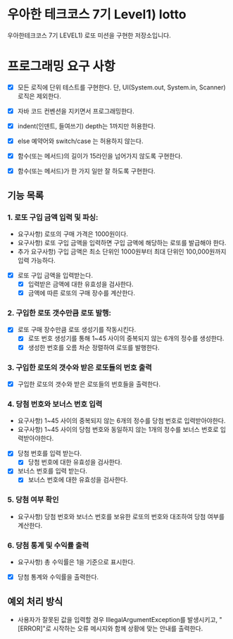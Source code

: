 # 우아한 테크코스 7기 Level1) lotto

우아한테크코스 7기 LEVEL1) 로또 미션을 구현한 저장소입니다.

# 프로그래밍 요구 사항

- [x] 모든 로직에 단위 테스트를 구현한다. 단, UI(System.out, System.in, Scanner) 로직은 제외한다.
- [x] 자바 코드 컨벤션을 지키면서 프로그래밍한다.

- [x] indent(인덴트, 들여쓰기) depth는 1까지만 허용한다.
- [x] else 예약어와 switch/case 는 허용하지 않는다.
- [x] 함수(또는 메서드)의 길이가 15라인을 넘어가지 않도록 구현한다.
- [x] 함수(또는 메서드)가 한 가지 일만 잘 하도록 구현한다.

## 기능 목록

### 1. 로또 구입 금액 입력 및 파싱:

- 요구사항) 로또의 구매 가격은 1000원이다.
- 요구사항) 로또 구입 금액을 입력하면 구입 금액에 해당하는 로또를 발급해야 한다.
- 추가 요구사항) 구입 금액은 최소 단위인 1000원부터 최대 단위인 100,000원까지 입력 가능하다.

- [x] 로또 구입 금액을 입력받는다.
    - [x] 입력받은 금액에 대한 유효성을 검사한다.
    - [x] 금액에 따른 로또의 구매 장수를 계산한다.

### 2. 구입한 로또 갯수만큼 로또 발행:

- [x] 로또 구매 장수만큼 로또 생성기를 작동시킨다.
    - [x] 로또 번호 생성기를 통해 1~45 사이의 중복되지 않는 6개의 정수를 생성한다.
    - [x] 생성한 번호를 오름 차순 정렬하여 로또를 발행한다.

### 3. 구입한 로또의 갯수와 받은 로또들의 번호 출력

- [x] 구입한 로또의 갯수와 받은 로또들의 번호들을 출력한다.

### 4. 당첨 번호와 보너스 번호 입력

- 요구사항) 1~45 사이의 중복되지 않는 6개의 정수를 당첨 번호로 입력받아야한다.
- 요구사항) 1~45 사이의 당첨 번호와 동일하지 않는 1개의 정수를 보너스 번호로 입력받아야한다.

- [x] 당첨 번호를 입력 받는다.
    - [x] 당첨 번호에 대한 유효성을 검사한다.
- [x] 보너스 번호를 입력 받는다.
    - [x] 보너스 번호에 대한 유효성을 검사한다.

### 5. 당첨 여부 확인

- 요구사항) 당첨 번호와 보너스 번호를 보유한 로또의 번호와 대조하여 당첨 여부를 계산한다.

### 6. 당첨 통계 및 수익률 출력

- 요구사항) 총 수익률은 1을 기준으로 표시한다.

- [x] 당첨 통계와 수익률을 출력한다.

## 예외 처리 방식

- 사용자가 잘못된 값을 입력할 경우 IllegalArgumentException를 발생시키고, "[ERROR]"로 시작하는 오류 메시지와 함께 상황에 맞는 안내를 출력한다.